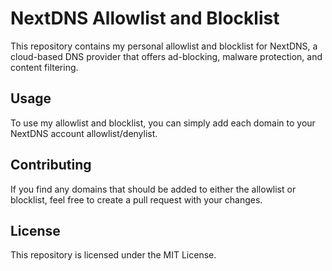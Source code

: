 # NextDNS Allowlist and Blocklist
This repository contains my personal allowlist and blocklist for NextDNS, a cloud-based DNS provider that offers ad-blocking, malware protection, and content filtering.

## Usage
To use my allowlist and blocklist, you can simply add each domain to your NextDNS account allowlist/denylist.

## Contributing
If you find any domains that should be added to either the allowlist or blocklist, feel free to create a pull request with your changes.

## License
This repository is licensed under the MIT License.